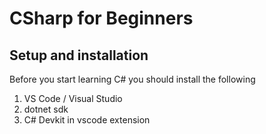 # CSharp for Beginners


## Setup and installation 
Before you start learning C# you should install the following 
1. VS Code / Visual Studio
2. dotnet sdk
3. C# Devkit in vscode extension
